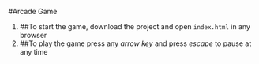 #Arcade Game

1. ##To start the game, download the project and open `index.html` in any browser
2. ##To play the game press any *arrow key* and press *escape* to pause at any time
